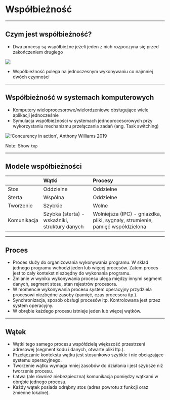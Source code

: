 <!-- .slide: data-background="#111111"-->
# Współbieżność

___

## Czym jest współbieżność?

* <!-- .element: class="fragment fade-in" --> Dwa procesy są współbieżne jeżeli jeden z nich rozpoczyna się przed zakończeniem drugiego

<img class="plain fragment fade-in" data-src="img/01.png" src="img/01.png">

* <!-- .element: class="fragment fade-in" --> Współbieżność polega na jednoczesnym wykonywaniu co najmniej dwóch czynności

___

## Współbieżność w systemach komputerowych

* <!-- .element: class="fragment fade-in" --> Komputery wieloprocesorowe/wielordzeniowe obsługujące wiele aplikacji jednocześnie
* <!-- .element: class="fragment fade-in" --> Symulacja współbieżności w systemach jednoprocesorowych przy wykorzystaniu mechanizmu przełączania zadań (ang. Task switching)

<img class="plain fragment fade-in" data-src="img/02.png" src="img/02.png" alt="'Concurency in action', Anthony Williams 2019" title="'Concurency in action', Anthony Williams 2019">

Note: Show `top`

___

## Modele współbieżności

| &nbsp;        | Wątki                                                                              | Procesy                                                                                                |
| :------------ | :----------------------------------------------------------------------------------- | :------------------------------------------------------------------------------------------------------- |
| Stos         | Oddzielne <!-- .element: class="fragment fade-in" --> | Oddzielne <!-- .element: class="fragment fade-in" --> |
| Sterta          | Wspólna <!-- .element: class="fragment fade-in" -->   | Oddzielne <!-- .element: class="fragment fade-in" --> |
| Tworzenie      | Szybkie <!-- .element: class="fragment fade-in" -->     | Wolne <!-- .element: class="fragment fade-in" --> |
| Komunikacja | Szybka (sterta) - wskaźniki, struktury danych  <!-- .element: class="fragment fade-in" --> | Wolniejsza (IPC) - gniazdka, pliki, sygnały, strumienie, pamięć współdzielona <!-- .element: class="fragment fade-in" --> |

___

## Proces

* <!-- .element: class="fragment fade-in" --> Proces służy do organizowania wykonywania programu. W skład jednego programu wchodzi jeden lub więcej procesów. Zatem proces jest to cały kontekst niezbędny do wykonania programu.
* <!-- .element: class="fragment fade-in" --> Zmianie w wyniku wykonywania procesu ulega między innymi segment danych, segment stosu, stan rejestrów procesora.
* <!-- .element: class="fragment fade-in" --> W momencie wykonywania procesu system operacyjny przydziela procesowi niezbędne zasoby (pamięć, czas procesora itp.).
* <!-- .element: class="fragment fade-in" --> Synchronizacja, sposób obsługi procesów itp. Kontrolowana jest przez system operacyjny.
* <!-- .element: class="fragment fade-in" --> W obrębie każdego procesu istnieje jeden lub więcej wątków.

___

## Wątek

* <!-- .element: class="fragment fade-in" --> Wątki tego samego procesu współdzielą większość przestrzeni adresowej (segment kodu i danych, otwarte pliki Itp.).
* <!-- .element: class="fragment fade-in" --> Przełączanie kontekstu wątku jest stosunkowo szybkie i nie obciążające systemu operacyjnego.
* <!-- .element: class="fragment fade-in" --> Tworzenie wątku wymaga mniej zasobów do działania i jest szybsze niż tworzenie procesu.
* <!-- .element: class="fragment fade-in" --> Łatwa (ale również niebezpieczna) komunikacja pomiędzy wątkami w obrębie jednego procesu.
* <!-- .element: class="fragment fade-in" --> Każdy wątek posiada odrębny stos (adres powrotu z funkcji oraz zmienne lokalne).
